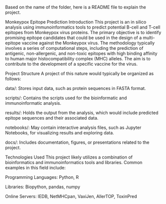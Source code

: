 Based on the name of the folder, here is a README file to explain the project.

Monkeypox Epitope Prediction
Introduction
This project is an in silico analysis using immunoinformatics tools to predict potential B-cell and T-cell epitopes from Monkeypox virus proteins. The primary objective is to identify promising epitope candidates that could be used in the design of a multi-epitope vaccine against the Monkeypox virus. The methodology typically involves a series of computational steps, including the prediction of antigenic, non-allergenic, and non-toxic epitopes with high binding affinity to human major histocompatibility complex (MHC) alleles. The aim is to contribute to the development of a specific vaccine for the virus.

Project Structure
A project of this nature would typically be organized as follows:

data/: Stores input data, such as protein sequences in FASTA format.

scripts/: Contains the scripts used for the bioinformatic and immunoinformatic analysis.

results/: Holds the output from the analysis, which would include predicted epitope sequences and their associated data.

notebooks/: May contain interactive analysis files, such as Jupyter Notebooks, for visualizing results and exploring data.

docs/: Includes documentation, figures, or presentations related to the project.

Technologies Used
This project likely utilizes a combination of bioinformatics and immunoinformatics tools and libraries. Common examples in this field include:

Programming Languages: Python, R

Libraries: Biopython, pandas, numpy

Online Servers: IEDB, NetMHCpan, VaxiJen, AllerTOP, ToxinPred
